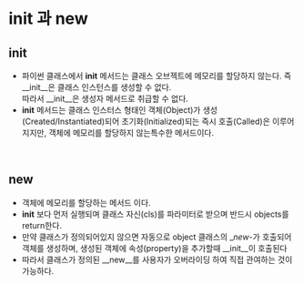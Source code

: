 # __init__ 과 __new__


## __init__
- 파이썬 클래스에서 __init__ 메서드는 클래스 오브젝트에 메모리를 할당하지 않는다. 즉 __init__은 클래스 인스턴스를 생성할 수 없다. 
<br>따라서 __init__은 생성자 메서드로 취급할 수 없다.<br>
- __init__ 메서드는 클래스 인스터스 형태인 객체(Object)가 생성(Created/Instantiated)되어 초기화(Initialized)되는 즉시 호출(Called)은 이루어지지만, 
객체에 메모리를 할당하지 않는특수한 메서드이다.

<br>

## __new__
- 객체에 메모리를 할당하는 메서드 이다.
- __init__ 보다 먼저 실행되며 클래스 자신(cls)를 파라미터로 받으며 반드시 objects를 return한다. 
- 만약 클래스가 정의되어있지 않으면 자동으로 object 클래스의 __new_-가 호출되어 객체를 생성하며, 생성된 객체에 속성(property)을 추가할때 __init__이 호출된다
- 따라서 클래스가 정의된 __new__를 사용자가 오버라이딩 하여 직접 관여하는 것이 가능하다.

